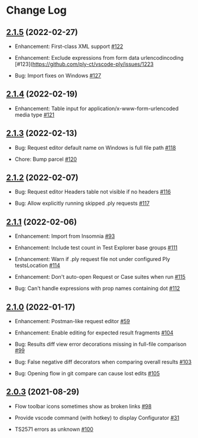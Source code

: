 # Change Log

## [2.1.5](https://github.com/ply-ct/vscode-ply/tree/2.1.5) (2022-02-27)

- Enhancement: First-class XML support [\#122](https://github.com/ply-ct/vscode-ply/issues/122)

- Enhancement: Exclude expressions from form data urlencodincoding [\#123](https://github.com/ply-ct/vscode-ply/issues/1223

- Bug: Import fixes on Windows [\#127](https://github.com/ply-ct/vscode-ply/issues/127)


## [2.1.4](https://github.com/ply-ct/vscode-ply/tree/2.1.4) (2022-02-19)

- Enhancement: Table input for application/x-www-form-urlencoded media type [\#121](https://github.com/ply-ct/vscode-ply/issues/121)


## [2.1.3](https://github.com/ply-ct/vscode-ply/tree/2.1.3) (2022-02-13)

- Bug: Request editor default name on Windows is full file path [\#118](https://github.com/ply-ct/vscode-ply/issues/118)

- Chore: Bump parcel [\#120](https://github.com/ply-ct/vscode-ply/issues/120)


## [2.1.2](https://github.com/ply-ct/vscode-ply/tree/2.1.2) (2022-02-07)

- Bug: Request editor Headers table not visible if no headers [\#116](https://github.com/ply-ct/vscode-ply/issues/116)

- Bug: Allow explicitly running skipped .ply requests [\#117](https://github.com/ply-ct/vscode-ply/issues/117)


## [2.1.1](https://github.com/ply-ct/vscode-ply/tree/2.1.1) (2022-02-06)

- Enhancement: Import from Insomnia [\#93](https://github.com/ply-ct/vscode-ply/issues/93)

- Enhancement: Include test count in Test Explorer base groups [\#111](https://github.com/ply-ct/vscode-ply/issues/111)

- Enhancement: Warn if .ply request file not under configured Ply testsLocation [\#114](https://github.com/ply-ct/vscode-ply/issues/114)

- Enhancement: Don't auto-open Request or Case suites when run [\#115](https://github.com/ply-ct/vscode-ply/issues/115)

- Bug: Can't handle expressions with prop names containing dot [\#112](https://github.com/ply-ct/vscode-ply/issues/112)


## [2.1.0](https://github.com/ply-ct/vscode-ply/tree/2.1.0) (2022-01-17)

- Enhancement: Postman-like request editor [\#59](https://github.com/ply-ct/vscode-ply/issues/59)

- Enhancement: Enable editing for expected result fragments [\#104](https://github.com/ply-ct/vscode-ply/issues/104)

- Bug: Results diff view error decorations missing in full-file comparison [\#99](https://github.com/ply-ct/vscode-ply/issues/99)

- Bug: False negative diff decorators when comparing overall results [\#103](https://github.com/ply-ct/vscode-ply/issues/103)

- Bug: Opening flow in git compare can cause lost edits [\#105](https://github.com/ply-ct/vscode-ply/issues/105)


## [2.0.3](https://github.com/ply-ct/vscode-ply/tree/2.0.3) (2021-08-29)

- Flow toolbar icons sometimes show as broken links [\#98](https://github.com/ply-ct/vscode-ply/issues/98)

- Provide vscode command (with hotkey) to display Configurator [\#31](https://github.com/ply-ct/vscode-ply/issues/31)

- TS2571 errors as unknown [\#100](https://github.com/ply-ct/vscode-ply/issues/100)

